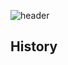 ![header](https://capsule-render.vercel.app/api?type=waving&height=300&color=gradient&text=안녕하세요%20웹%20개발자-nl-박건욱입니다.)

## History


<!--
**parkgunwook0617/parkgunwook0617** is a ✨ _special_ ✨ repository because its `README.md` (this file) appears on your GitHub profile.

Here are some ideas to get you started:

- 🔭 I’m currently working on ...
- 🌱 I’m currently learning ...
- 👯 I’m looking to collaborate on ...
- 🤔 I’m looking for help with ...
- 💬 Ask me about ...
- 📫 How to reach me: ...
- 😄 Pronouns: ...
- ⚡ Fun fact: ...
-->
